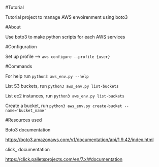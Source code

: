 #Tutorial

Tutorial project to manage AWS envoirenment using boto3


#About 

Use boto3 to make python scripts for each AWS services


#Configuration 

Set up profile -->
        `aws configure --profile {user}`

#Commands

For help run `python3 aws_env.py --help`

List S3 buckets, run `python3 aws_env.py list-buckets`

List ec2 instances, run `python3 aws_env.py list-buckets`

Create a bucket, run `python3 aws_env.py create-bucket --name='bucket_name'`





#Resources used

Boto3 documentation

https://boto3.amazonaws.com/v1/documentation/api/1.9.42/index.html

click_ documentation

https://click.palletsprojects.com/en/7.x/#documentation